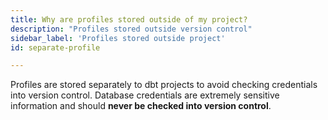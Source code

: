 ```yaml
---
title: Why are profiles stored outside of my project?
description: "Profiles stored outside version control"
sidebar_label: 'Profiles stored outside project'
id: separate-profile

---
```


Profiles are stored separately to dbt projects to avoid checking credentials into version control. Database credentials are extremely sensitive information and should **never be checked into version control**.

